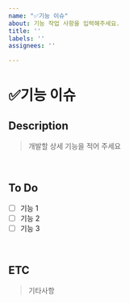 ```yaml
---
name: "✅기능 이슈"
about: 기능 작업 사항을 입력해주세요.
title: ''
labels: ''
assignees: ''

---
```


# ✅기능 이슈

## Description

> 개발할 상세 기능을 적어 주세요

<br>

## To Do

- [ ] 기능 1
- [ ] 기능 2
- [ ] 기능 3

<br>

## ETC

> 기타사항
